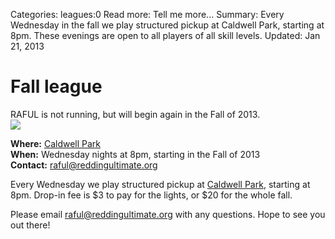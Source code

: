 Categories: leagues:0
Read more: Tell me more...
Summary: Every Wednesday in the fall we play structured pickup at Caldwell Park, starting at 8pm. These evenings are open to all players of all skill levels.
Updated: Jan 21, 2013

# Fall league

<div class="alert alert-warning">
    RAFUL is not running, but will begin again in the Fall of 2013.
</div>

<img src="/images/celeste_forehand.jpg" class="span3 pull-right img-rounded">

**Where:** [Caldwell Park](/places/caldwell)  
**When:** Wednesday nights at 8pm, starting in the Fall of 2013  
**Contact:** <raful@reddingultimate.org>

Every Wednesday we play structured pickup at [Caldwell Park](/places/caldwell), starting at 8pm.
Drop-in fee is $3 to pay for the lights, or $20 for the whole fall.

Please email <raful@reddingultimate.org> with any questions.
Hope to see you out there!
